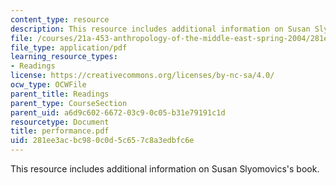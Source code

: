 ```yaml
---
content_type: resource
description: This resource includes additional information on Susan Slyomovics's book.
file: /courses/21a-453-anthropology-of-the-middle-east-spring-2004/281ee3acbc980c0d5c657c8a3edbfc6e_performance.pdf
file_type: application/pdf
learning_resource_types:
- Readings
license: https://creativecommons.org/licenses/by-nc-sa/4.0/
ocw_type: OCWFile
parent_title: Readings
parent_type: CourseSection
parent_uid: a6d9c602-6672-03c9-0c05-b31e79191c1d
resourcetype: Document
title: performance.pdf
uid: 281ee3ac-bc98-0c0d-5c65-7c8a3edbfc6e
---
```

This resource includes additional information on Susan Slyomovics's book.